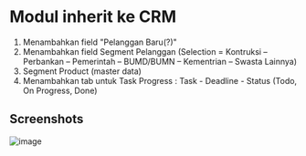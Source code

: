 <h1>Modul inherit ke CRM</h1>




1. Menambahkan field  "Pelanggan Baru(?)"
2. Menambahkan field Segment Pelanggan (Selection = Kontruksi – Perbankan – Pemerintah – BUMD/BUMN – Kementrian – Swasta Lainnya)
3. Segment Product (master data)
4. Menambahkan tab untuk Task Progress :
   Task - Deadline - Status (Todo, On Progress, Done)

<h2>Screenshots</h2>

![image](https://github.com/user-attachments/assets/8d5ab330-68e2-4675-977d-767f6a23440c)

